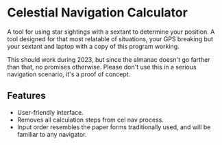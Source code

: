 # Celestial Navigation Calculator
A tool for using star sightings with a sextant to determine your position. A tool designed for that most relatable of situations, your GPS breaking but your sextant and laptop with a copy of this program working.

This should work during 2023, but since the almanac doesn't go farther than that, no promises otherwise. Please don't use this in a serious navigation scenario, it's a proof of concept.

## Features
- User-friendly interface.
- Removes all calculation steps from cel nav process.
- Input order resembles the paper forms traditionally used, and will be familiar to any navigator.
